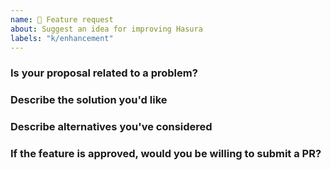 ```yaml
---
name: 🚀 Feature request
about: Suggest an idea for improving Hasura
labels: "k/enhancement"
---
```


### Is your proposal related to a problem?

<!--
  Provide a clear and concise description of what the problem is.
  For example, "I'm always frustrated when..."
-->

### Describe the solution you'd like

<!--
  Provide a clear and concise description of what you want to happen.
-->

### Describe alternatives you've considered

<!-- Provide your answer here. -->

### If the feature is approved, would you be willing to submit a PR?

<!-- Provide your answer here. -->
